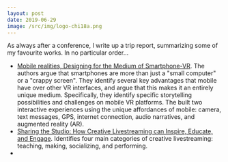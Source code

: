 ```yaml
---
layout: post
date: 2019-06-29
image: /src/img/logo-chi18a.png
---
```


As always after a conference, I write up a trip report, summarizing some of my favourite works. In no particular order...

- [Mobile realities, Designing for the Medium of Smartphone-VR](https://dl.acm.org/citation.cfm?id=3322341). The authors argue that smartphones are more than just a "small computer" or a "crappy screen". They identify several key advantages that mobile have over other VR interfaces, and argue that this makes it an entirely unique medium. Specifically, they identify specific storytelling possibilities and challenges on mobile VR platforms. The built two interactive experiences using the unique affordances of mobile: camera, text messages, GPS, internet connection, audio narratives, and augmented reality (AR). 
- [Sharing the Studio: How Creative Livestreaming can Inspire, Educate, and Engage](https://dl.acm.org/citation.cfm?id=3325485). Identifies four main categories of creative livestreaming: teaching, making, socializing, and performing.
- 
